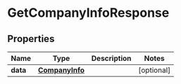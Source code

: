 # GetCompanyInfoResponse

## Properties

Name | Type | Description | Notes
------------ | ------------- | ------------- | -------------
**data** | [**CompanyInfo**](CompanyInfo.md) |  | [optional] 


